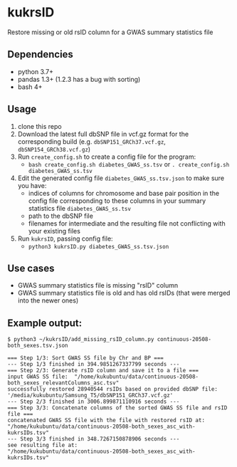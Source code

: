 # kukrsID
Restore missing or old rsID column for a GWAS summary statistics file


## Dependencies
  - python 3.7+
  - pandas 1.3+ (1.2.3 has a bug with sorting)
  - bash 4+

## Usage
  1. clone this repo
  2. Download the latest full dbSNP file in vcf.gz format for the corresponding build (e.g. `dbSNP151_GRCh37.vcf.gz`, `dbSNP154_GRCh38.vcf.gz`)
  3. Run `create_config.sh` to create a config file for the program:
      - `bash create_config.sh diabetes_GWAS_ss.tsv` or `. create_config.sh diabetes_GWAS_ss.tsv`
  4. Edit the generated config file `diabetes_GWAS_ss.tsv.json` to make sure you have:
      - indices of columns for chromosome and base pair position in the config file corresponding to these columns in your summary statistics file `diabetes_GWAS_ss.tsv`
      - path to the dbSNP file
      - filenames for intermediate and the resulting file not conflicting with your existing files
  5. Run `kukrsID`, passing config file:
      - `python3 kukrsID.py diabetes_GWAS_ss.tsv.json`

## Use cases
   - GWAS summary statistics file is missing "rsID" column
   - GWAS summary statistics file is old and has old rsIDs (that were merged into the newer ones)


## Example output:
```
$ python3 ~/kukrsID/add_missing_rsID_column.py continuous-20508-both_sexes.tsv.json 

=== Step 1/3: Sort GWAS SS file by Chr and BP ===
--- Step 1/3 finished in 394.9851267337799 seconds ---
=== Step 2/3: Generate rsID column and save it to a file ===
input GWAS SS file:  "/home/kukubuntu/data/continuous-20508-both_sexes_relevantColumns_asc.tsv"
successfully restored 28940544 rsIDs based on provided dbSNP file: '/media/kukubuntu/Samsung_T5/dbSNP151_GRCh37.vcf.gz'
--- Step 2/3 finished in 3006.899871110916 seconds ---
=== Step 3/3: Concatenate columns of the sorted GWAS SS file and rsID file ===
concatenated GWAS SS file with the file with restored rsID at: "/home/kukubuntu/data/continuous-20508-both_sexes_asc_with-kukrsIDs.tsv"
--- Step 3/3 finished in 348.7267150878906 seconds ---
see resulting file at:
"/home/kukubuntu/data/continuous-20508-both_sexes_asc_with-kukrsIDs.tsv"
```

